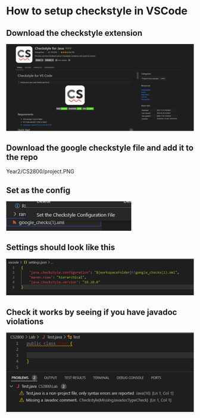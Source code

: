 # How to setup checkstyle in VSCode

## Download the checkstyle extension
![alt text](Year2\CS2800\checkstyle.PNG)

## Download the google checkstyle file and add it to the repo
Year2/CS2800/project.PNG

## Set as the config
![alt text](Year2\CS2800\setconfig.PNG)

## Settings should look like this
![alt text](Year2\CS2800\asdasdasd.PNG)

## Check it works by seeing if you have javadoc violations
![alt text](Year2\CS2800\nojavadoc.PNG)